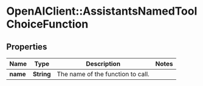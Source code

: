 # OpenAIClient::AssistantsNamedToolChoiceFunction

## Properties
Name | Type | Description | Notes
------------ | ------------- | ------------- | -------------
**name** | **String** | The name of the function to call. | 

